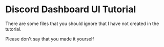 # Discord Dashboard UI Tutorial

There are some files that you should ignore that I have not created in the tutorial.

Please don't say that you made it yourself
